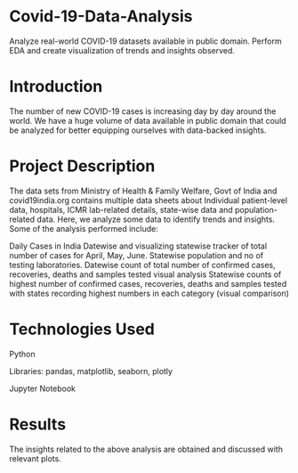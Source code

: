 # Covid-19-Data-Analysis

Analyze real-world COVID-19 datasets available in public domain. Perform EDA and create visualization of trends and insights observed.

# Introduction

The number of new COVID-19 cases is increasing day by day around the world. We have a huge volume of data available in public domain that could be analyzed for better equipping ourselves with data-backed insights.

# Project Description

The data sets from  Ministry of Health & Family Welfare, Govt of India and  covid19india.org contains multiple data sheets about Individual patient-level data, hospitals, ICMR lab-related details, state-wise data and population-related data. Here, we analyze some data to identify trends and insights. Some of the analysis performed include:

Daily Cases in India Datewise and visualizing statewise tracker of total number of cases for April, May, June.
Statewise population and no of testing laboratories.
Datewise count of total number of confirmed cases, recoveries, deaths and samples tested visual analysis
Statewise counts of highest number of confirmed cases, recoveries, deaths and samples tested with states recording highest numbers in each category (visual comparison)

# Technologies Used

Python

Libraries: pandas, matplotlib, seaborn, plotly

Jupyter Notebook

# Results
The insights related to the above analysis are obtained and discussed with relevant plots.
